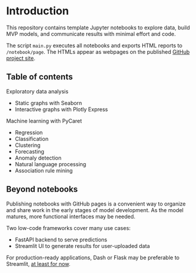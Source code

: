 # Introduction

This repository contains template Jupyter notebooks to explore data, build
MVP models, and communicate results with minimal effort and code.

The script `main.py` executes all notebooks and exports HTML reports to 
`/notebook/page`. The HTMLs appear as webpages on the published
[GitHub project site](https://docs.github.com/en/pages/getting-started-with-github-pages/about-github-pages#types-of-github-pages-sites).

## Table of contents

Exploratory data analysis
 
- Static graphs with Seaborn
- Interactive graphs with Plotly Express

Machine learning with PyCaret

- Regression
- Classification
- Clustering
- Forecasting
- Anomaly detection 
- Natural language processing
- Association rule mining

## Beyond notebooks

Publishing notebooks with GitHub pages is a convenient way to organize and share
work in the early stages of model development. As the model matures, more 
functional interfaces may be needed. 

Two low-code frameworks cover many use cases:

- FastAPI backend to serve predictions
- Streamlit UI to generate results for user-uploaded data

For production-ready applications, Dash or Flask may be preferable to Streamlit,
[at least for now](https://towardsdatascience.com/streamlit-can-not-yet-replace-flask-the-streamlit-2020-roadmap-64840564acde). 
